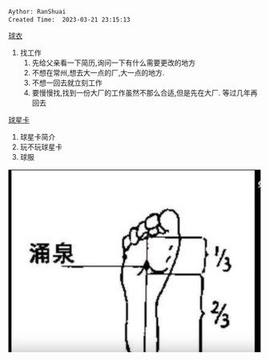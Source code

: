 ```
Aythor: RanShuai
Created Time:  2023-03-21 23:15:13
```
[球衣](https://www.icons.com/teams/premier-league/manchester-united.html?p=2)

1. 找工作
	1. 先给父亲看一下简历,询问一下有什么需要更改的地方
	2. 不想在常州,想去大一点的厂,大一点的地方.
	3. 不想一回去就立刻工作
	4. 要慢慢找,找到一份大厂的工作虽然不那么合适,但是先在大厂. 等过几年再回去


[球星卡](https://uk.topps.com/rbsalzburg2223.html)
1. 球星卡简介
2. 玩不玩球星卡
3. 球服

![](assets/截图_20230528171152.png)
